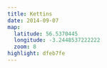 ```yaml
---
title: Kettins
date: 2014-09-07
map:
  latitude: 56.5370445
  longitude: -3.2448537222222
  zoom: 8
highlight: dfeb7fe
---
```

